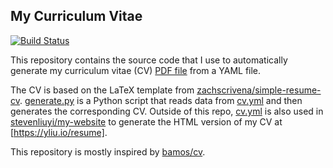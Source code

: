 ## My Curriculum Vitae
[![Build Status](https://travis-ci.org/stevenliuyi/cv.svg?branch=master)](https://travis-ci.org/stevenliuyi/cv)

This repository contains the source code that I use to automatically generate my curriculum vitae (CV) [PDF file](https://github.com/stevenliuyi/cv/blob/master/cv.pdf) from a YAML file.

The CV is based on the LaTeX template from [zachscrivena/simple-resume-cv](https://github.com/zachscrivena/simple-resume-cv). [generate.py](https://github.com/stevenliuyi/cv/blob/master/generate.py) is a Python script that reads data from [cv.yml](https://github.com/stevenliuyi/cv/blob/master/cv.yml) and then generates the corresponding CV. Outside of this repo, [cv.yml](https://github.com/stevenliuyi/cv/blob/master/cv.yml) is also used in [stevenliuyi/my-website](https://github.com/stevenliuyi/my-website) to generate the HTML version of my CV at [https://yliu.io/resume].

This repository is mostly inspired by [bamos/cv](https://github.com/bamos/cv).
